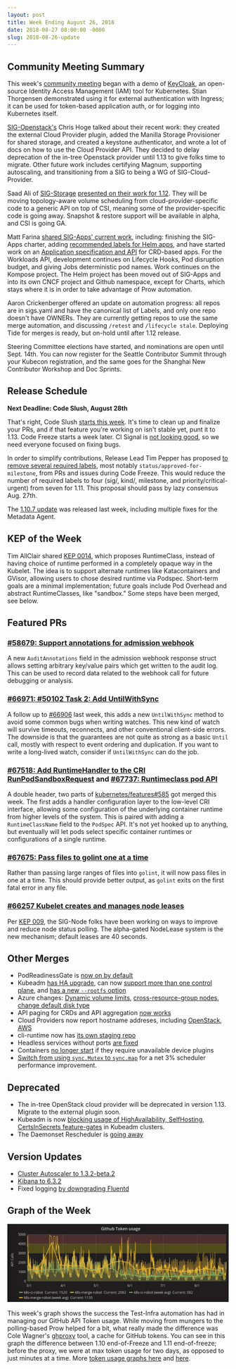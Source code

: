 ```yaml
---
layout: post
title: Week Ending August 26, 2018
date: 2018-08-27 08:00:00 -0000
slug: 2018-08-26-update
---
```


## Community Meeting Summary

This week's [community meeting](http://bit.ly/k8scommunity) began with a demo of [KeyCloak](https://www.keycloak.org/), an open-source Identity Access Management (IAM) tool for Kubernetes.  Stian Thorgensen demonstrated using it for external authentication with Ingress; it can be used for token-based application auth, or for logging into Kubernetes itself.

[SIG-Openstack's](https://github.com/kubernetes/community/tree/master/sig-openstack) Chris Hoge talked about their recent work: they created the external Cloud Provider plugin, added the Manilla Storage Provisioner for shared storage, and created a keystone authenticator, and wrote a lot of docs on how to use the Cloud Provider API.  They decided to delay deprecation of the in-tree Openstack provider until 1.13 to give folks time to migrate.  Other future work includes certifying Magnum, supporting autoscaling, and transitioning from a SIG to being a WG of SIG-Cloud-Provider.  

Saad Ali of [SIG-Storage](https://github.com/kubernetes/community/tree/master/sig-storage) [presented on their work for 1.12](https://docs.google.com/presentation/d/1fdq0X-UPN-8xc_3bpvvrwIic_UGTTDyKRt-Cjtgp9io/edit?usp=sharing).  They will be moving topology-aware volume scheduling from cloud-provider-specific code to a generic API on top of CSI, meaning some of the provider-specific code is going away.  Snapshot & restore support will be available in alpha, and CSI is going GA.

Matt Farina [shared SIG-Apps' current work](https://docs.google.com/presentation/d/1TFX6BDCod6E0PJRusQ1zntOX36kDyuO5iycpSfH8pL4/edit?usp=sharing), including: finishing the SIG-Apps charter, adding [recommended labels for Helm apps](https://kubernetes.io/docs/concepts/overview/working-with-objects/common-labels/), and have started work on an [Application specification and API](https://github.com/kubernetes-sigs/application) for CRD-based apps.  For the Workloads API, development continues on Lifecycle Hooks, Pod disruption budget, and giving Jobs deterministic pod names.  Work continues on the Kompose project. The Helm project has been moved out of SIG-Apps and into its own CNCF project and Github namespace, except for Charts, which stays where it is in order to take advantage of Prow automation.

Aaron Crickenberger offered an update on automation progress: all repos are in sigs.yaml and have the canonical list of Labels, and only one repo doesn't have OWNERs.  They are currently getting repos to use the same merge automation, and discussing `/retest` and `/lifecycle stale`.  Deploying Tide for merges is ready, but on-hold until after 1.12 release.

Steering Committee elections have started, and nominations are open until Sept. 14th.  You can now register for the Seattle Contributor Summit through your Kubecon registration, and the same goes for the Shanghai New Contributor Workshop and Doc Sprints.   

## Release Schedule

**Next Deadline: Code Slush, August 28th**

That's right, Code Slush [starts this week]().  It's time to clean up and finalize your PRs, and if that feature you're working on isn't stable yet, punt it to 1.13.  Code Freeze starts a week later. CI Signal is [not looking good](https://k8s-testgrid.appspot.com/sig-release-master-blocking), so we need everyone focused on fixing bugs.

In order to simplify contributions, Release Lead Tim Pepper has proposed [to remove several required labels](https://groups.google.com/d/topic/kubernetes-dev/MjyJzhBEgkM/discussion), most notably `status/approved-for-milestone`, from PRs and issues during Code Freeze.  This would reduce the number of required labels to four (sig/, kind/, milestone, and priority/critical-urgent) from seven for 1.11.  This proposal should pass by lazy consensus Aug. 27th.

The [1.10.7 update](https://groups.google.com/forum/#!topic/kubernetes-announce/IUUZwKQDI7A) was released last week, including multiple fixes for the Metadata Agent.

## KEP of the Week

Tim AllClair shared [KEP 0014](https://github.com/kubernetes/community/blob/master/keps/sig-node/0014-runtime-class.md), which proposes RuntimeClass, instead of having choice of runtime performed in a completely opaque way in the Kubelet.  The idea is to support alternate runtimes like Katacontainers and GVisor, allowing users to chose desired runtime via Podspec.  Short-term goals are a minimal implementation; future goals include Pod Overhead and abstract RuntimeClasses, like "sandbox."  Some steps have been merged, see below.

## Featured PRs

### [#58679: Support annotations for admission webhook](https://github.com/kubernetes/kubernetes/pull/58679)

A new `AuditAnnotations` field in the admission webhook response struct allows
setting arbitrary key/value pairs which get written to the audit log. This can
be used to record data related to the webhook call for future debugging or
analysis.

### [#66971: #50102 Task 2: Add UntilWithSync](https://github.com/kubernetes/kubernetes/pull/66971)

A follow up to [#66906](https://github.com/kubernetes/kubernetes/pull/66906) last
week, this adds a new `UntilWithSync` method to avoid some common bugs when
writing watches. This new kind of watch will survive timeouts, reconnects, and
other conventional client-side errors. The downside is that the guarantees are
not quite as strong as a basic `Until` call, mostly with respect to event ordering
and duplication. If you want to write a long-lived watch, consider if `UntilWithSync`
can do the job.

### [#67518: Add RuntimeHandler to the CRI RunPodSandboxRequest](https://github.com/kubernetes/kubernetes/pull/67518) and [#67737: Runtimeclass pod API](https://github.com/kubernetes/kubernetes/pull/67737)

A double header, two parts of [kubernetes/features#585](https://github.com/kubernetes/features/issues/585) got merged
this week. The first adds a handler configuration layer to the low-level CRI
interface, allowing some configuration of the underlying container runtime from
higher levels of the system. This is paired with adding a `RuntimeClassName`
field to the `PodSpec` API. It's not yet hooked up to anything, but eventually
will let pods select specific container runtimes or configurations of a single
runtime.

### [#67675: Pass files to golint one at a time](https://github.com/kubernetes/kubernetes/pull/67675)

Rather than passing large ranges of files into `golint`, it will now pass files
in one at a time. This should provide better output, as `golint` exits on the
first fatal error in any file.

### [#66257 Kubelet creates and manages node leases](https://github.com/kubernetes/kubernetes/pull/66257)

Per [KEP 009](https://github.com/kubernetes/community/blob/master/keps/sig-node/0009-node-heartbeat.md), the SIG-Node folks have been working on ways to improve and reduce node status polling. The alpha-gated NodeLease system is the new mechanism; default leases are 40 seconds.

## Other Merges

* PodReadinessGate is [now on by default](https://github.com/kubernetes/kubernetes/pull/67406)
* Kubeadm [has HA upgrade](https://github.com/kubernetes/kubernetes/pull/66973), can now [support more than one control plane](https://github.com/kubernetes/kubernetes/pull/67832), and [has a new `--rootfs` option](https://github.com/kubernetes/kubernetes/pull/54935)
* Azure changes: [Dynamic volume limits](https://github.com/kubernetes/kubernetes/pull/67772), [cross-resource-group nodes](https://github.com/kubernetes/kubernetes/pull/67737), [change default disk type](https://github.com/kubernetes/kubernetes/pull/67483)
* API paging for CRDs and API aggregation [now works](https://github.com/kubernetes/kubernetes/pull/67861)
* Cloud Providers now report hostname addreses, including [OpenStack](https://github.com/kubernetes/kubernetes/pull/67748), [AWS](https://github.com/kubernetes/kubernetes/pull/67715)
* cli-runtime now has [its own staging repo](https://github.com/kubernetes/kubernetes/pull/67658)
* Headless services without ports [are fixed](https://github.com/kubernetes/kubernetes/pull/67622)
* Containers [no longer start](https://github.com/kubernetes/kubernetes/pull/67145) if they require unavailable device plugins
* [Switch from using `sync.Mutex` to `sync.map`](https://github.com/kubernetes/kubernetes/pull/66862) for a net 3% scheduler performance improvement.

## Deprecated

* The in-tree OpenStack cloud provider will be deprecated in version 1.13. Migrate to the external plugin soon.
* Kubeadm is now [blocking usage of HighAvailability, SelfHosting, CertsInSecrets feature-gates](https://github.com/kubernetes/kubernetes/pull/67786) in Kubeadm clusters.
* The Daemonset Rescheduler is [going away](https://github.com/kubernetes/kubernetes/pull/67687)


## Version Updates

* [Cluster Autoscaler to 1.3.2-beta.2](https://github.com/kubernetes/kubernetes/pull/67697)
* [Kibana to 6.3.2](https://github.com/kubernetes/kubernetes/pull/67582)
* Fixed logging [by downgrading Fluentd](https://github.com/kubernetes/kubernetes/pull/67544)

## Graph of the Week

![graph of github token requests per hour by various bots](/2018/images/gh_tokens.png)

This week's graph shows the success the Test-Infra automation has had in managing our GitHub API Token usage.  While moving from mungers to the polling-based Prow helped for a bit, what really made the difference was Cole Wagner's [ghproxy](https://github.com/kubernetes/test-infra/tree/master/ghproxy) tool, a cache for GitHub tokens.  You can see in this graph the difference between 1.10 end-of-Freeze and 1.11 end-of-freeze; before the proxy, we were at max token usage for two days, as opposed to just minutes at a time.  More [token usage graphs here](http://velodrome.k8s.io/dashboard/db/monitoring?orgId=1&from=now-6M&to=now) and [here](http://velodrome.k8s.io/dashboard/db/github-cache?refresh=1m&orgId=1&from=now-6M&to=now).
